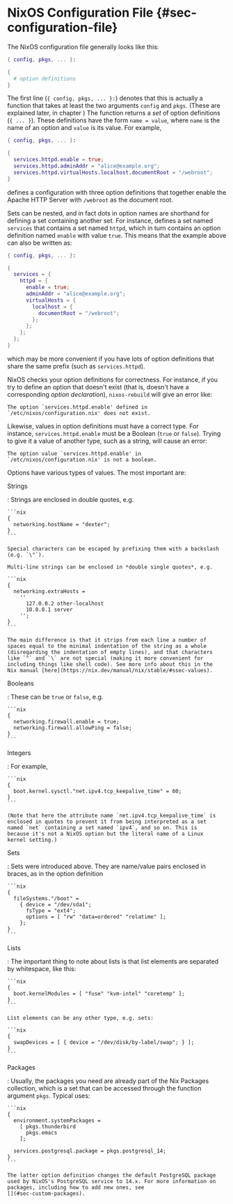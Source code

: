 # NixOS Configuration File {#sec-configuration-file}

The NixOS configuration file generally looks like this:

```nix
{ config, pkgs, ... }:

{
  # option definitions
}
```

The first line (`{ config, pkgs, ... }:`) denotes that this is actually
a function that takes at least the two arguments `config` and `pkgs`.
(These are explained later, in chapter [](#sec-writing-modules)) The
function returns a *set* of option definitions (`{ ... }`).
These definitions have the form `name = value`, where `name` is the
name of an option and `value` is its value. For example,

```nix
{ config, pkgs, ... }:

{
  services.httpd.enable = true;
  services.httpd.adminAddr = "alice@example.org";
  services.httpd.virtualHosts.localhost.documentRoot = "/webroot";
}
```

defines a configuration with three option definitions that together
enable the Apache HTTP Server with `/webroot` as the document root.

Sets can be nested, and in fact dots in option names are shorthand for
defining a set containing another set. For instance,
[](#opt-services.httpd.enable) defines a set named
`services` that contains a set named `httpd`, which in turn contains an
option definition named `enable` with value `true`. This means that the
example above can also be written as:

```nix
{ config, pkgs, ... }:

{
  services = {
    httpd = {
      enable = true;
      adminAddr = "alice@example.org";
      virtualHosts = {
        localhost = {
          documentRoot = "/webroot";
        };
      };
    };
  };
}
```

which may be more convenient if you have lots of option definitions that
share the same prefix (such as `services.httpd`).

NixOS checks your option definitions for correctness. For instance, if
you try to define an option that doesn't exist (that is, doesn't have a
corresponding *option declaration*), `nixos-rebuild` will give an error
like:

```plain
The option `services.httpd.enable' defined in `/etc/nixos/configuration.nix' does not exist.
```

Likewise, values in option definitions must have a correct type. For
instance, `services.httpd.enable` must be a Boolean (`true` or `false`).
Trying to give it a value of another type, such as a string, will cause
an error:

```plain
The option value `services.httpd.enable' in `/etc/nixos/configuration.nix' is not a boolean.
```

Options have various types of values. The most important are:

Strings

:   Strings are enclosed in double quotes, e.g.

    ```nix
    {
      networking.hostName = "dexter";
    }
    ```

    Special characters can be escaped by prefixing them with a backslash
    (e.g. `\"`).

    Multi-line strings can be enclosed in *double single quotes*, e.g.

    ```nix
    {
      networking.extraHosts =
        ''
          127.0.0.2 other-localhost
          10.0.0.1 server
        '';
    }
    ```

    The main difference is that it strips from each line a number of
    spaces equal to the minimal indentation of the string as a whole
    (disregarding the indentation of empty lines), and that characters
    like `"` and `\` are not special (making it more convenient for
    including things like shell code). See more info about this in the
    Nix manual [here](https://nix.dev/manual/nix/stable/#ssec-values).

Booleans

:   These can be `true` or `false`, e.g.

    ```nix
    {
      networking.firewall.enable = true;
      networking.firewall.allowPing = false;
    }
    ```

Integers

:   For example,

    ```nix
    {
      boot.kernel.sysctl."net.ipv4.tcp_keepalive_time" = 60;
    }
    ```

    (Note that here the attribute name `net.ipv4.tcp_keepalive_time` is
    enclosed in quotes to prevent it from being interpreted as a set
    named `net` containing a set named `ipv4`, and so on. This is
    because it's not a NixOS option but the literal name of a Linux
    kernel setting.)

Sets

:   Sets were introduced above. They are name/value pairs enclosed in
    braces, as in the option definition

    ```nix
    {
      fileSystems."/boot" =
        { device = "/dev/sda1";
          fsType = "ext4";
          options = [ "rw" "data=ordered" "relatime" ];
        };
    }
    ```

Lists

:   The important thing to note about lists is that list elements are
    separated by whitespace, like this:

    ```nix
    {
      boot.kernelModules = [ "fuse" "kvm-intel" "coretemp" ];
    }
    ```

    List elements can be any other type, e.g. sets:

    ```nix
    {
      swapDevices = [ { device = "/dev/disk/by-label/swap"; } ];
    }
    ```

Packages

:   Usually, the packages you need are already part of the Nix Packages
    collection, which is a set that can be accessed through the function
    argument `pkgs`. Typical uses:

    ```nix
    {
      environment.systemPackages =
        [ pkgs.thunderbird
          pkgs.emacs
        ];

      services.postgresql.package = pkgs.postgresql_14;
    }
    ```

    The latter option definition changes the default PostgreSQL package
    used by NixOS's PostgreSQL service to 14.x. For more information on
    packages, including how to add new ones, see
    [](#sec-custom-packages).
